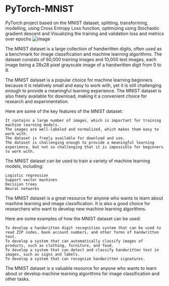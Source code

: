 # PyTorch-MNIST
PyTorch project based on the MNIST dataset, splitting, transforming, modelling, using Cross Entropy Loss function, optimizing using Stochastic gradient descent and Visualizing the training and validation loss and metrics over epochs
![image](https://github.com/rbhardwaj2186/PyTorch-MNIST/assets/143745073/c0c6ef01-c389-4e63-8afc-b96b5218918e)


The MNIST dataset is a large collection of handwritten digits, often used as a benchmark for image classification and machine learning algorithms. The dataset consists of 60,000 training images and 10,000 test images, each image being a 28x28 pixel grayscale image of a handwritten digit from 0 to 9.

The MNIST dataset is a popular choice for machine learning beginners because it is relatively small and easy to work with, yet it is still challenging enough to provide a meaningful learning experience. The MNIST dataset is also freely available for download, making it a convenient choice for research and experimentation.

Here are some of the key features of the MNIST dataset:

    It contains a large number of images, which is important for training machine learning models.
    The images are well-labeled and normalized, which makes them easy to work with.
    The dataset is freely available for download and use.
    The dataset is challenging enough to provide a meaningful learning experience, but not so challenging that it is impossible for beginners to work with.

The MNIST dataset can be used to train a variety of machine learning models, including:

    Logistic regression
    Support vector machines
    Decision trees
    Neural networks

The MNIST dataset is a great resource for anyone who wants to learn about machine learning and image classification. It is also a good choice for researchers who want to develop new machine learning algorithms.

Here are some examples of how the MNIST dataset can be used:

    To develop a handwritten digit recognition system that can be used to read ZIP codes, bank account numbers, and other forms of handwritten text.
    To develop a system that can automatically classify images of products, such as clothing, furniture, and food.
    To develop a system that can detect and classify handwritten text in images, such as signs and labels.
    To develop a system that can recognize handwritten signatures.

The MNIST dataset is a valuable resource for anyone who wants to learn about or develop machine learning algorithms for image classification and other tasks.
